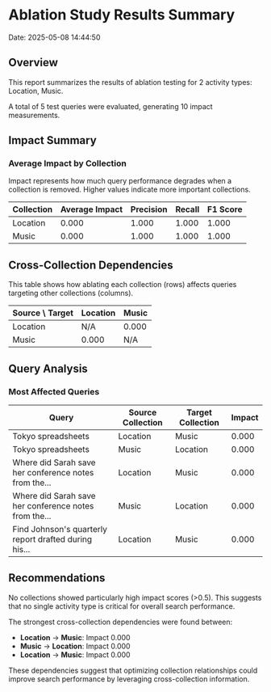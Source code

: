 # Ablation Study Results Summary
Date: 2025-05-08 14:44:50
## Overview
This report summarizes the results of ablation testing for 2 activity types: Location, Music.

A total of 5 test queries were evaluated, generating 10 impact measurements.
## Impact Summary
### Average Impact by Collection
Impact represents how much query performance degrades when a collection is removed.
Higher values indicate more important collections.

| Collection | Average Impact | Precision | Recall | F1 Score |
|------------|---------------|-----------|--------|----------|
| Location | 0.000 | 1.000 | 1.000 | 1.000 |
| Music | 0.000 | 1.000 | 1.000 | 1.000 |

## Cross-Collection Dependencies
This table shows how ablating each collection (rows) affects queries targeting other collections (columns).

| Source \ Target | Location | Music |
|---------------|---------------|---------------|
| Location | N/A | 0.000 |
| Music | 0.000 | N/A |

## Query Analysis
### Most Affected Queries
| Query | Source Collection | Target Collection | Impact |
|-------|-------------------|-------------------|--------|
| Tokyo spreadsheets | Location | Music | 0.000 |
| Tokyo spreadsheets | Music | Location | 0.000 |
| Where did Sarah save her conference notes from the... | Location | Music | 0.000 |
| Where did Sarah save her conference notes from the... | Music | Location | 0.000 |
| Find Johnson's quarterly report drafted during his... | Location | Music | 0.000 |

## Recommendations
No collections showed particularly high impact scores (>0.5). This suggests that no single activity type is critical for overall search performance.

The strongest cross-collection dependencies were found between:

- **Location** → **Music**: Impact 0.000
- **Music** → **Location**: Impact 0.000
- **Location** → **Music**: Impact 0.000

These dependencies suggest that optimizing collection relationships could improve search performance by leveraging cross-collection information.
